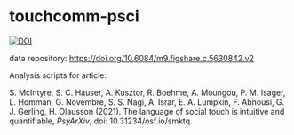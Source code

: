 # touchcomm-psci


[![DOI](https://zenodo.org/badge/406817363.svg)](https://zenodo.org/badge/latestdoi/406817363)


data repository: https://doi.org/10.6084/m9.figshare.c.5630842.v2

Analysis scripts for article:

S. McIntyre, S. C. Hauser, A. Kusztor, R. Boehme, A. Moungou, P. M. Isager, L. Homman, G. Novembre, S. S. Nagi, A. Israr, E. A. Lumpkin, F. Abnousi, G. J. Gerling, H. Olausson (2021). The language of social touch is intuitive and quantifiable, *PsyArXiv*, doi: 10.31234/osf.io/smktq.
